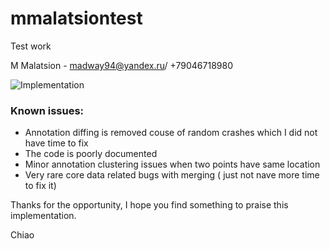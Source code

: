 # mmalatsiontest
Test work

M Malatsion - madway94@yandex.ru/ +79046718980

![Implementation](https://media.giphy.com/media/3Gle9wlyGtvQx08Ew6/giphy.gif)

### Known issues:
* Annotation diffing is removed couse of random crashes which I did not have time to fix
* The code is poorly documented
* Minor annotation clustering issues when two points have same location
* Very rare core data related bugs with merging ( just not nave more time to fix it)

Thanks for the opportunity, I hope you find something to praise this implementation.

Chiao
